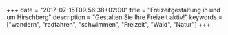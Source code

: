 +++
date = "2017-07-15T09:56:38+02:00"
title = "Freizeitgestaltung in und um Hirschberg"
description = "Gestalten Sie Ihre Freizeit aktiv!"
keywords = ["wandern", "radfahren", "schwimmen", "Freizeit", "Wald", "Natur"]
+++